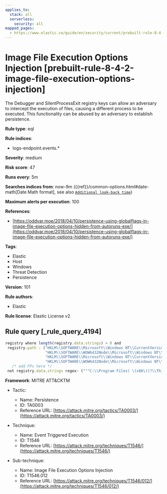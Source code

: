 ```yaml
---
applies_to:
  stack: all
  serverless:
    security: all
mapped_pages:
  - https://www.elastic.co/guide/en/security/current/prebuilt-rule-8-4-2-image-file-execution-options-injection.html
---
```


# Image File Execution Options Injection [prebuilt-rule-8-4-2-image-file-execution-options-injection]

The Debugger and SilentProcessExit registry keys can allow an adversary to intercept the execution of files, causing a different process to be executed. This functionality can be abused by an adversary to establish persistence.

**Rule type**: eql

**Rule indices**:

* logs-endpoint.events.*

**Severity**: medium

**Risk score**: 47

**Runs every**: 5m

**Searches indices from**: now-9m ({{ref}}/common-options.html#date-math[Date Math format], see also [`Additional look-back time`](docs-content://solutions/security/detect-and-alert/create-detection-rule.md#rule-schedule))

**Maximum alerts per execution**: 100

**References**:

* [https://oddvar.moe/2018/04/10/persistence-using-globalflags-in-image-file-execution-options-hidden-from-autoruns-exe/](https://oddvar.moe/2018/04/10/persistence-using-globalflags-in-image-file-execution-options-hidden-from-autoruns-exe/)

**Tags**:

* Elastic
* Host
* Windows
* Threat Detection
* Persistence

**Version**: 101

**Rule authors**:

* Elastic

**Rule license**: Elastic License v2

## Rule query [_rule_query_4194]

```js
registry where length(registry.data.strings) > 0 and
 registry.path : ("HKLM\\SOFTWARE\\Microsoft\\Windows NT\\CurrentVersion\\Image File Execution Options\\*.exe\\Debugger",
                  "HKLM\\SOFTWARE\\WOW6432Node\\Microsoft\\Windows NT\\CurrentVersion\\Image File Execution Options\\*\\Debugger",
                  "HKLM\\SOFTWARE\\Microsoft\\Windows NT\\CurrentVersion\\SilentProcessExit\\*\\MonitorProcess",
                  "HKLM\\SOFTWARE\\WOW6432Node\\Microsoft\\Windows NT\\CurrentVersion\\SilentProcessExit\\*\\MonitorProcess") and
   /* add FPs here */
 not registry.data.strings regex~ ("""C:\\Program Files( \(x86\))?\\ThinKiosk\\thinkiosk\.exe""", """.*\\PSAppDeployToolkit\\.*""")
```

**Framework**: MITRE ATT&CKTM

* Tactic:

    * Name: Persistence
    * ID: TA0003
    * Reference URL: [https://attack.mitre.org/tactics/TA0003/](https://attack.mitre.org/tactics/TA0003/)

* Technique:

    * Name: Event Triggered Execution
    * ID: T1546
    * Reference URL: [https://attack.mitre.org/techniques/T1546/](https://attack.mitre.org/techniques/T1546/)

* Sub-technique:

    * Name: Image File Execution Options Injection
    * ID: T1546.012
    * Reference URL: [https://attack.mitre.org/techniques/T1546/012/](https://attack.mitre.org/techniques/T1546/012/)



